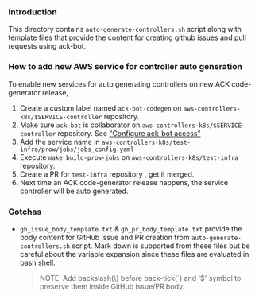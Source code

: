 ### Introduction

This directory contains `auto-generate-controllers.sh` script along with template
files that provide the content for creating github issues and pull requests using
ack-bot.


### How to add new AWS service for controller auto generation
To enable new services for auto generating controllers on new ACK code-generator
release,

1. Create a custom label named `ack-bot-codegen` on `aws-controllers-k8s/$SERVICE-controller`
 repository.
2. Make sure `ack-bot` is collaborator on `aws-controllers-k8s/$SERVICE-controller`
 repository. See ["Configure ack-bot access"](https://github.com/aws-controllers-k8s/test-infra/blob/main/docs/onboarding.md#1-configure-ack-bot-access)
3. Add the service name in `aws-controllers-k8s/test-infra/prow/jobs/jobs_config.yaml`
4. Execute `make build-prow-jobs` on `aws-controllers-k8s/test-infra` repository.
5. Create a PR for `test-infra` repository , get it merged.
6. Next time an ACK code-generator release happens, the service controller will 
be auto generated.

### Gotchas
* `gh_issue_body_template.txt` & `gh_pr_body_template.txt` provide the body
content for GitHub issue and PR creation from `auto-generate-controllers.sh`
script. Mark down is supported from these files but be careful about the variable
expansion since these files are evaluated in bash shell.
  > NOTE: Add backslash(\\) before back-tick(`) and '$' symbol to preserve them
  > inside GitHub issue/PR body.
